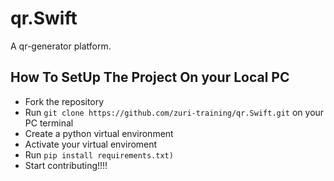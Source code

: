 # qr.Swift
A qr-generator platform.

## How To SetUp The Project On your Local PC

* Fork the repository
* Run `git clone https://github.com/zuri-training/qr.Swift.git` on your PC terminal
* Create a python virtual environment
* Activate your virtual enviroment
* Run `pip install requirements.txt)`
* Start contributing!!!!
